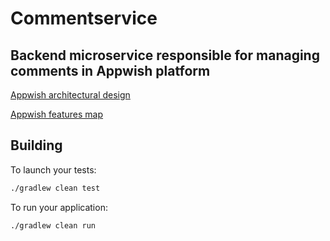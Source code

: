# Commentservice
## Backend microservice responsible for managing comments in Appwish platform

[Appwish architectural design](https://app.creately.com/diagram/ToXBd2y63z4/view)

[Appwish features map](https://app.creately.com/diagram/SB1Gc6cyHdD/view)

## Building

To launch your tests: 
```bash 
./gradlew clean test
```

To run your application:
```bash
./gradlew clean run
```